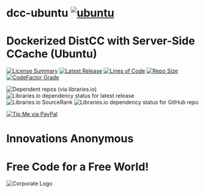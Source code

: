 # dcc-ubuntu [![ubuntu](https://github.com/InnovAnon-Inc/dcc/actions/workflows/pkgrel.yml/badge.svg?branch=ubuntu)](https://github.com/InnovAnon-Inc/dcc/actions/workflows/pkgrel.yml?branch=ubuntu)
Dockerized DistCC with Server-Side CCache (Ubuntu)
==========
[![License Summary](https://img.shields.io/github/license/InnovAnon-Inc/dcc?color=%23FF1100&label=Free%20Code%20for%20a%20Free%20World%21&logo=InnovAnon%2C%20Inc.&logoColor=%23FF1133&style=plastic)](https://tldrlegal.com/license/unlicense#summary)
[![Latest Release](https://img.shields.io/github/commits-since/InnovAnon-Inc/dcc/latest?color=%23FF1100&include_prereleases&logo=InnovAnon%2C%20Inc.&logoColor=%23FF1133&style=plastic)](https://github.com/InnovAnon-Inc/dcc/releases/latest)
[![Lines of Code](https://tokei.rs/b1/github/InnovAnon-Inc/dcc?category=code&color=FF1100&logo=InnovAnon-Inc&logoColor=FF1133&style=plastic)](https://github.com/InnovAnon-Inc/dcc)
[![Repo Size](https://img.shields.io/github/repo-size/InnovAnon-Inc/dcc?color=%23FF1100&logo=InnovAnon%2C%20Inc.&logoColor=%23FF1133&style=plastic)](https://github.com/InnovAnon-Inc/dcc)
[![CodeFactor Grade](https://img.shields.io/codefactor/grade/github/InnovAnon-Inc/dcc?color=FF1100&logo=InnovAnon-Inc&logoColor=FF1133&style=plastic)](https://www.codefactor.io/repository/github/InnovAnon-Inc/dcc)

![Dependent repos (via libraries.io)](https://img.shields.io/librariesio/dependent-repos/pypi/dcc?color=FF1100&style=plastic)
![Libraries.io dependency status for latest release](https://img.shields.io/librariesio/release/pypi/dcc?color=FF1100&style=plastic)
![Libraries.io SourceRank](https://img.shields.io/librariesio/sourcerank/pypi/dcc?style=plastic)
![Libraries.io dependency status for GitHub repo](https://img.shields.io/librariesio/github/InnovAnon-Inc/dcc?color=FF1100&logoColor=FF1133&style=plastic)

[![Tip Me via PayPal](https://img.shields.io/badge/paypal-donate-FF1100.svg?logo=paypal&logoColor=FF1133&style=plastic)](https://www.paypal.me/InnovAnon)

# Innovations Anonymous
Free Code for a Free World!
==========
![Corporate Logo](https://innovanon-inc.github.io/assets/images/logo.gif)

